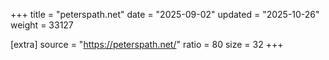+++
title = "peterspath.net"
date = "2025-09-02"
updated = "2025-10-26"
weight = 33127

[extra]
source = "https://peterspath.net/"
ratio = 80
size = 32
+++
